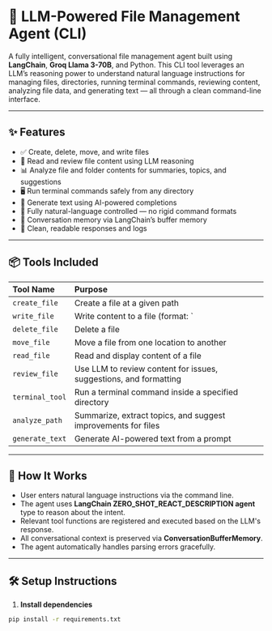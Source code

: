 # 📁 LLM-Powered File Management Agent (CLI)

A fully intelligent, conversational file management agent built using **LangChain**, **Groq Llama 3-70B**, and Python. This CLI tool leverages an LLM’s reasoning power to understand natural language instructions for managing files, directories, running terminal commands, reviewing content, analyzing file data, and generating text — all through a clean command-line interface.

---

## ✨ Features

- ✅ Create, delete, move, and write files
- 📄 Read and review file content using LLM reasoning
- 📊 Analyze file and folder contents for summaries, topics, and suggestions
- 🖥️ Run terminal commands safely from any directory
- 💬 Generate text using AI-powered completions
- 🤖 Fully natural-language controlled — no rigid command formats
- 🔄 Conversation memory via LangChain’s buffer memory
- 📝 Clean, readable responses and logs

---

## 📦 Tools Included

| Tool Name      | Purpose                                                           |
|:---------------|:------------------------------------------------------------------|
| `create_file`   | Create a file at a given path                                     |
| `write_file`    | Write content to a file (format: `<path>|||<content>`)            |
| `delete_file`   | Delete a file                                                     |
| `move_file`     | Move a file from one location to another                          |
| `read_file`     | Read and display content of a file                                |
| `review_file`   | Use LLM to review content for issues, suggestions, and formatting |
| `terminal_tool` | Run a terminal command inside a specified directory               |
| `analyze_path`  | Summarize, extract topics, and suggest improvements for files     |
| `generate_text` | Generate AI-powered text from a prompt                            |

---

## 🚀 How It Works

- User enters natural language instructions via the command line.
- The agent uses **LangChain ZERO_SHOT_REACT_DESCRIPTION agent** type to reason about the intent.
- Relevant tool functions are registered and executed based on the LLM's response.
- All conversational context is preserved via **ConversationBufferMemory**.
- The agent automatically handles parsing errors gracefully.

---

## 🛠️ Setup Instructions

1. **Install dependencies**

```bash
pip install -r requirements.txt
